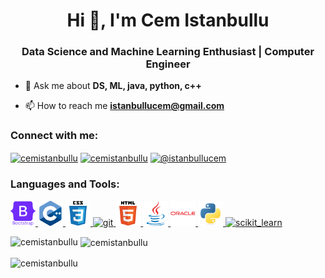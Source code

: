 <h1 align="center">Hi 👋, I'm Cem Istanbullu</h1>
<h3 align="center">Data Science and Machine Learning Enthusiast | Computer Engineer</h3>

- 💬 Ask me about **DS, ML, java, python, c++**

- 📫 How to reach me **istanbullucem@gmail.com**

<h3 align="left">Connect with me:</h3>
<p align="left">
<a href="https://linkedin.com/in/cemistanbullu" target="blank"><img align="center" src="https://cdn.jsdelivr.net/npm/simple-icons@3.0.1/icons/linkedin.svg" alt="cemistanbullu" height="30" width="40" /></a>
<a href="https://kaggle.com/cemistanbullu" target="blank"><img align="center" src="https://cdn.jsdelivr.net/npm/simple-icons@3.0.1/icons/kaggle.svg" alt="cemistanbullu" height="30" width="40" /></a>
<a href="https://medium.com/@istanbullucem" target="blank"><img align="center" src="https://cdn.jsdelivr.net/npm/simple-icons@3.0.1/icons/medium.svg" alt="@istanbullucem" height="30" width="40" /></a>
</p>

<h3 align="left">Languages and Tools:</h3>
<p align="left"> <a href="https://getbootstrap.com" target="_blank"> <img src="https://raw.githubusercontent.com/devicons/devicon/master/icons/bootstrap/bootstrap-plain-wordmark.svg" alt="bootstrap" width="40" height="40"/> </a> <a href="https://www.w3schools.com/cpp/" target="_blank"> <img src="https://raw.githubusercontent.com/devicons/devicon/master/icons/cplusplus/cplusplus-original.svg" alt="cplusplus" width="40" height="40"/> </a> <a href="https://www.w3schools.com/css/" target="_blank"> <img src="https://raw.githubusercontent.com/devicons/devicon/master/icons/css3/css3-original-wordmark.svg" alt="css3" width="40" height="40"/> </a> <a href="https://git-scm.com/" target="_blank"> <img src="https://www.vectorlogo.zone/logos/git-scm/git-scm-icon.svg" alt="git" width="40" height="40"/> </a> <a href="https://www.w3.org/html/" target="_blank"> <img src="https://raw.githubusercontent.com/devicons/devicon/master/icons/html5/html5-original-wordmark.svg" alt="html5" width="40" height="40"/> </a> <a href="https://www.java.com" target="_blank"> <img src="https://raw.githubusercontent.com/devicons/devicon/master/icons/java/java-original.svg" alt="java" width="40" height="40"/> </a> <a href="https://www.oracle.com/" target="_blank"> <img src="https://raw.githubusercontent.com/devicons/devicon/master/icons/oracle/oracle-original.svg" alt="oracle" width="40" height="40"/> </a> <a href="https://www.python.org" target="_blank"> <img src="https://raw.githubusercontent.com/devicons/devicon/master/icons/python/python-original.svg" alt="python" width="40" height="40"/> </a> <a href="https://scikit-learn.org/" target="_blank"> <img src="https://upload.wikimedia.org/wikipedia/commons/0/05/Scikit_learn_logo_small.svg" alt="scikit_learn" width="40" height="40"/> </a> </p>

<p><img align="left" src="https://github-readme-stats.vercel.app/api/top-langs?username=cemistanbullu&show_icons=true&locale=en&layout=compact" alt="cemistanbullu" /></p>

<p>&nbsp;<img align="center" src="https://github-readme-stats.vercel.app/api?username=cemistanbullu&show_icons=true&locale=en" alt="cemistanbullu" /></p>

<p><img align="center" src="https://github-readme-streak-stats.herokuapp.com/?user=cemistanbullu&" alt="cemistanbullu" /></p>

